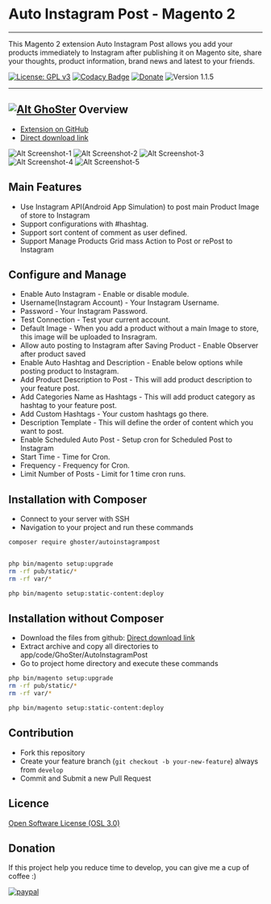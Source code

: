 # Auto Instagram Post - Magento 2
---

This Magento 2 extension Auto Instagram Post allows you add your products immediately to Instagram after publishing it on Magento site, share your thoughts, product information, brand news and latest  to your friends.

[![License: GPL v3](https://img.shields.io/badge/License-GPL%20v3-blue.svg)](https://www.gnu.org/licenses/gpl-3.0)
[![Codacy Badge](https://api.codacy.com/project/badge/Grade/bf0757d0063e489eb3bff2479964fce2)](https://www.codacy.com/app/GhoSterInc/AutoInstagramPost?utm_source=github.com&amp;utm_medium=referral&amp;utm_content=tuyennn/AutoInstagramPost&amp;utm_campaign=Badge_Grade)
[![Donate](https://img.shields.io/badge/Donate-PayPal-green.svg)](https://www.paypal.me/thinghost)
![Version 1.1.5](https://img.shields.io/badge/Version-1.1.5-green.svg)

---
## [![Alt GhoSter](http://thinghost.info/wp-content/uploads/2015/12/ghoster.png "thinghost.info")](http://thinghost.info) Overview

- [Extension on GitHub](https://github.com/tuyennn/AutoInstagramPost)
- [Direct download link](https://github.com/tuyennn/AutoInstagramPost/tarball/master)


![Alt Screenshot-1](http://thinghost.info/wp-content/uploads/2017/08/Selection_426-1024x487.jpg "thinghost.info")
![Alt Screenshot-2](http://thinghost.info/wp-content/uploads/2017/08/Selection_424-1024x530.jpg "thinghost.info")
![Alt Screenshot-3](http://thinghost.info/wp-content/uploads/2017/08/Selection_425-1024x456.jpg "thinghost.info")
![Alt Screenshot-4](https://thinghost.info/wp-content/uploads/2015/12/Selection_489.jpg "thinghost.info")
![Alt Screenshot-5](https://thinghost.info/wp-content/uploads/2015/12/Selection_490.jpg "thinghost.info")

## Main Features

* Use Instagram API(Android App Simulation) to post main Product Image of store to Instagram
* Support configurations with #hashtag.
* Support sort content of comment as user defined.
* Support Manage Products Grid mass Action to Post or rePost to Instagram

## Configure and Manage

* Enable Auto Instagram - Enable or disable module.
* Username(Instagram Account) - Your Instagram Username.
* Password - Your Instagram Password.
* Test Connection - Test your current account.
* Default Image - When you add a product without a main Image to store, this image will be uploaded to Insragram.
* Allow auto posting to Instagram after Saving Product - Enable Observer after product saved
* Enable Auto Hashtag and Description - Enable below options while posting product to Instagram.
* Add Product Description to Post - This will add product description to your feature post.
* Add Categories Name as Hashtags - This will add product category as hashtag to your feature post.
* Add Custom Hashtags - Your custom hashtags go there.
* Description Template - This will define the order of content which you want to post.
* Enable Scheduled Auto Post - Setup cron for Scheduled Post to Instagram
* Start Time - Time for Cron.
* Frequency - Frequency for Cron.
* Limit Number of Posts - Limit for 1 time cron runs.

## Installation with Composer

* Connect to your server with SSH
* Navigation to your project and run these commands
 
```bash
composer require ghoster/autoinstagrampost


php bin/magento setup:upgrade
rm -rf pub/static/* 
rm -rf var/*

php bin/magento setup:static-content:deploy
```

## Installation without Composer

* Download the files from github: [Direct download link](https://github.com/tuyennn/AutoInstagramPost/tarball/master)
* Extract archive and copy all directories to app/code/GhoSter/AutoInstagramPost
* Go to project home directory and execute these commands

```bash
php bin/magento setup:upgrade
rm -rf pub/static/* 
rm -rf var/*

php bin/magento setup:static-content:deploy
```

## Contribution

* Fork this repository
* Create your feature branch (`git checkout -b your-new-feature`) always from `develop`
* Commit and Submit a new Pull Request

## Licence

[Open Software License (OSL 3.0)](http://opensource.org/licenses/osl-3.0.php)


## Donation

If this project help you reduce time to develop, you can give me a cup of coffee :) 

[![paypal](https://www.paypalobjects.com/en_US/i/btn/btn_donateCC_LG.gif)](https://www.paypal.me/thinghost)
